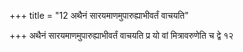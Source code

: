 +++
title = "12 अथैनं सारयमाणमुपारुह्याभीवर्तं वाचयति"

+++
अथैनं सारयमाणमुपारुह्याभीवर्तं वाचयति प्र यो वां मित्रावरुणेति च द्वे १२